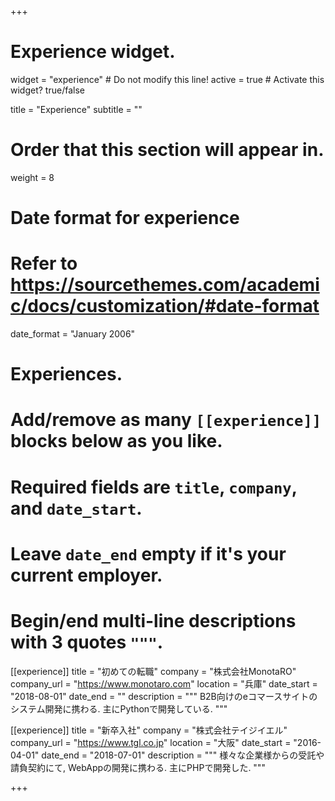 +++
# Experience widget.
widget = "experience"  # Do not modify this line!
active = true  # Activate this widget? true/false

title = "Experience"
subtitle = ""

# Order that this section will appear in.
weight = 8

# Date format for experience
#   Refer to https://sourcethemes.com/academic/docs/customization/#date-format
date_format = "January 2006"

# Experiences.
#   Add/remove as many `[[experience]]` blocks below as you like.
#   Required fields are `title`, `company`, and `date_start`.
#   Leave `date_end` empty if it's your current employer.
#   Begin/end multi-line descriptions with 3 quotes `"""`.
[[experience]]
  title = "初めての転職"
  company = "株式会社MonotaRO"
  company_url = "https://www.monotaro.com"
  location = "兵庫"
  date_start = "2018-08-01"
  date_end = ""
  description = """
  B2B向けのeコマースサイトのシステム開発に携わる.
  主にPythonで開発している.
  """

[[experience]]
  title = "新卒入社"
  company = "株式会社テイジイエル"
  company_url = "https://www.tgl.co.jp"
  location = "大阪"
  date_start = "2016-04-01"
  date_end = "2018-07-01"
  description = """
  様々な企業様からの受託や請負契約にて, WebAppの開発に携わる.
  主にPHPで開発した.
  """

+++
